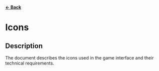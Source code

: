 **[← Back](./README.md)**

# Icons

## Description
The document describes the icons used in the game interface and their technical requirements.
